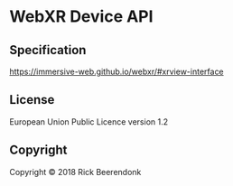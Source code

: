 # WebXR Device API

## Specification

https://immersive-web.github.io/webxr/#xrview-interface

## License

European Union Public Licence version 1.2

## Copyright

Copyright © 2018 Rick Beerendonk